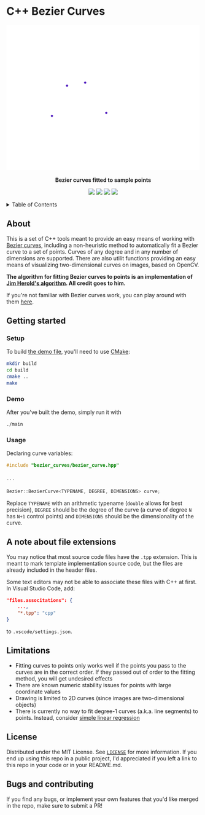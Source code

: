 <!-- omit in toc -->
# C++ Bezier Curves

<p align="center">
	<img src="resources/curves.gif"/>
</p>

<p align="center">
	<b>Bezier curves fitted to sample points</b>
</p>

<div align="center">

![](https://img.shields.io/badge/opencv-4.x-yellow?style=for-the-badge&logo=opencv&logoColor=yellow)
![](https://img.shields.io/badge/c++-11\/14\/17\/20-blue?style=for-the-badge&logo=c%2B%2B&logoColor=blue)
![](https://img.shields.io/badge/Eigen-3.3-red?style=for-the-badge)
![](https://img.shields.io/badge/License-MIT-brightgreen?style=for-the-badge)

</div>

<details>
<summary>Table of Contents</summary>

- [About](#about)
- [Getting started](#getting-started)
	- [Setup](#setup)
	- [Demo](#demo)
	- [Usage](#usage)
- [A note about file extensions](#a-note-about-file-extensions)
- [Limitations](#limitations)
- [License](#license)
- [Bugs and contributing](#bugs-and-contributing)

</details>

## About
This is a set of C++ tools meant to provide an easy means of working with [Bezier curves](https://en.wikipedia.org/wiki/B%C3%A9zier_curve), including a non-heuristic method to automatically fit a Bezier curve to a set of points. Curves of any degree and in any number of dimensions are supported. There are also utilit functions providing an easy means of visualizing two-dimensional curves on images, based on OpenCV.

**The algorithm for fitting Bezier curves to points is an implementation of [Jim Herold's algorithm](https://www.jimherold.com/computer-science/best-fit-bezier-curve). All credit goes to him.**

If you're not familiar with Bezier curves work, you can play around with them [here](https://cubic-bezier.com).


## Getting started
### Setup
To build [the demo file](src/main.cpp), you'll need to use [CMake](https://cmake.org/):
```bash
mkdir build
cd build
cmake ..
make
```
### Demo
After you've built the demo, simply run it with
```bash
./main
```
### Usage
Declaring curve variables:
```c++
#include "bezier_curves/bezier_curve.hpp"

...

Bezier::BezierCurve<TYPENAME, DEGREE, DIMENSIONS> curve;
```
Replace `TYPENAME` with an arithmetic typename (`double` allows for best precision), `DEGREE` should be the degree of the curve (a curve of degree `N` has `N+1` control points) and `DIMENSIONS` should be the dimensionality of the curve.


## A note about file extensions
You may notice that most source code files have the `.tpp` extension. This is meant to mark template implementation source code, but the files are already included in the header files.

Some text editors may not be able to associate these files with C++ at first. In Visual Studio Code, add:
```json
"files.associtations": {
	...,
	"*.tpp": "cpp"
}

```
to `.vscode/settings.json`.


## Limitations
- Fitting curves to points only works well if the points you pass to the curves are in the correct order. If they passed out of order to the fitting method, you will get undesired effects
- There are known numeric stability issues for points with large coordinate values
- Drawing is limited to 2D curves (since images are two-dimensional objects)
- There is currently no way to fit degree-1 curves (a.k.a. line segments) to points. Instead, consider [simple linear regression](https://en.wikipedia.org/wiki/Simple_linear_regression)


## License
Distributed under the MIT License. See [`LICENSE`](LICENSE) for more information. If you end up using this repo in a public project, I'd appreciated if you left a link to this repo in your code or in your README.md.


## Bugs and contributing
If you find any bugs, or implement your own features that you'd like merged in the repo, make sure to
submit a PR!
